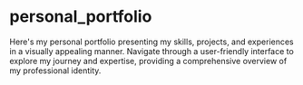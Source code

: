 # personal_portfolio
Here's my personal portfolio presenting my skills, projects, and experiences in a visually appealing manner. Navigate through a user-friendly interface to explore my journey and expertise, providing a comprehensive overview of my professional identity.
